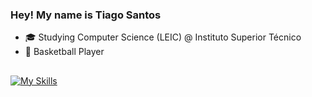 ### Hey! My name is Tiago Santos
- 🎓 Studying Computer Science (LEIC) @ Instituto Superior Técnico
- 🏀 Basketball Player 

##

[![My Skills](https://skillicons.dev/icons?i=python,c,java,cpp)](https://skillicons.dev)
